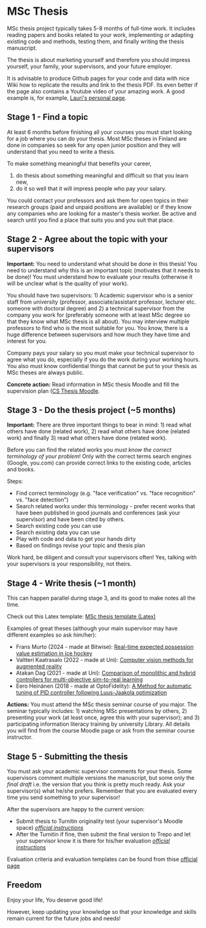 # MSc Thesis
MSc thesis project typically takes 5-8 months of full-time work. It includes reading papers and books related to your work, implementing or adapting existing code and methods, testing them, and finally writing the thesis manuscript.

The thesis is about marketing yourself and therefore you should impress yourself, your family, your supervisors, and your future employer.

It is advisable to produce Github pages for your code and data with nice Wiki how to replicate the results and link to the thesis PDF. Its even better if the page also contains a Youtube video of your amazing work. A good example is, for example, [Lauri's personal page](https://lasuomela.github.io/).

## Stage 1 - Find a topic
At least 6 months before finishing all your courses you must start looking for 
a job where you can do your thesis. Most MSc theses in Finland are done in companies so seek for any open junior position and they will understand that you need to write a thesis.

To make something meaningful that benefits your career, 
1) do thesis about something meaningful and difficult so that you learn new,
2) do it so well that it will impress people who pay your salary.

You could contact your professors and ask them for open topics in their research groups (paid and unpaid positions are available) or if they know any companies who are looking for a master's thesis worker. Be active and search until you find a place that suits you and you suit that place.

## Stage 2 - Agree about the topic with your supervisors
**Important:** You need to understand what should be done in this thesis! You need to understand why this is an important topic (motivates that it needs to be done)! You must understand how to evaluate your results (otherwise it will be unclear what is the quality of your work).

You should have two supervisors: 1) Academic supervisor who is a senior staff from university (professor, associate/assistant professor, lecturer etc. someone with doctoral degree) and 2)  a technical supervisor from the company you work for (preferably someone with at least MSc degree so that they know what MSc thesis is all about). You may interview multiple professors to find who is the most suitable for you. You know, there is a huge difference between supervisors and how much they have time and interest for you.

Company pays your salary so you must make your technical supervisor to agree what you do, especially if you do the work during your working hours. You also must know confidential things that cannot be put to your thesis as MSc theses are always public.

**Concrete action:** Read information in MSc thesis Moodle and fill the supervision plan ([CS Thesis Moodle](https://moodle.tuni.fi/course/view.php?id=41274).

## Stage 3 - Do the thesis project (~5 months)
**Important:** There are three important things to bear in mind: 1) read what others have done (related work), 2) read what others have done (related work) and finally 3) read what others have done (related work).

Before you can find the related works you *must know the correct terminology of your problem*! Only with the correct terms search engines (Google, you.com) can provide correct links to the existing code, articles and books.

Steps:

 - Find correct terminology (e.g. "face verification" vs. "face recognition" vs. "face detection")
 - Search related works under this terminology - prefer recent works that have been published in good journals and conferences (ask your supervisor) and have been cited by others.
 - Search existing code you can use
 - Search existing data you can use
 - Play with code and data to get your hands dirty
 - Based on findings revise your topic and thesis plan

Work hard, be diligent and consult your supervisors often! Yes, talking with your supervisors is your responsibility, not theirs.

## Stage 4 - Write thesis (~1 month)

This can happen parallel during stage 3, and its good to make notes all the time.

Check out this Latex template: [MSc thesis template (Latex)](https://github.com/villekol/tau-latex-thesis-template)

Examples of great theses (although your main supervisor may have different examples so ask him/her):

- Frans Murto (2024 - made at Bitwise): [Real-time expected possession value estimation in ice hockey](https://urn.fi/URN:NBN:fi:tuni-2024112810595)
- Valtteri Kaatrasalo (2022 - made at Uni): [Computer vision methods for augmented reality](https://urn.fi/URN:NBN:fi:tuni-202204042972)
- Atakan Dag (2021 - made at Uni): [Comparison of monolithic and hybrid controllers for multi-objective sim-to-real learning](https://urn.fi/URN:NBN:fi:tuni-202104142975)
- Eero Heinänen (2018 - made at OptoFidelity): [A Method for automatic tuning of PID controller following Luus-Jaakola optimization](https://urn.fi/URN:NBN:fi:tty-201810242459)


**Actions:** You must attend the MSc thesis seminar course of you major. The seminar typically includes: 1) watching MSc presentations by others, 2) presenting your work (at least once, agree this with your supervisor); and 3) participating information literacy training by university Library. All details you will find from the course Moodle page or ask from the seminar course instructor.

## Stage 5 - Submitting the thesis
You must ask your academic supervisor comments for your thesis. Some supervisors comment multiple versions the manuscript, but some only the *final draft* i.e. the version that you think is pretty much ready. Ask your supervisor(s) what he/she prefers. Remember that you are evaluated every time you send something to your supervisor!

After the supervisors are happy to the current version:

-  Submit thesis to Turnitin originality test (your supervisor's Moodle space) *[official instructions](https://intra.tuni.fi/en/handbook?page=4613&search=turnitin)*
- After the Turnitin  if fine, then submit the final version to Trepo and let your supervisor know it is there for his/her evaluation *[official instructions](https://libguides.tuni.fi/theses)*

Evaluation criteria and evaluation templates can be found from thise [official page](https://intra.tuni.fi/en/handbook?page=3110)

## Freedom

Enjoy your life, You deserve good life!

However, keep updating your knowledge so that your knowledge and skills remain current for the future jobs and needs!

